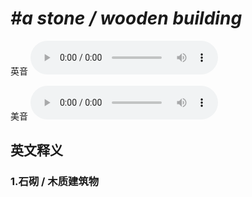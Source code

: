 # ***\#a stone / wooden building*** 
英音
<audio src="./media/a stone building   a wooden building 1_AAC.aac" controls="controls"></audio>

美音
<audio src="./media/a stone building  a wooden building 2_AAC.aac" controls="controls"></audio>



  

英文释义
---
### 1.**石砌 / 木质建筑物**  


